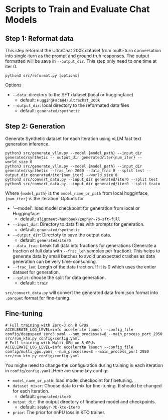 # Scripts to Train and Evaluate Chat Models
## Step 1: Reformat data
This step reformat the UltraChat 200k dataset from multi-turn conversation into single-turn as the prompt and ground truh responses. The output formatted will be save in `--output_dir`. This step only need to one time at iter 0.
```shell
python3 src/reformat.py [options]
```
Options
- `--data`: directory to the SFT dataset (local or huggingface)
    - default: `HuggingFaceH4/ultrachat_200k`
- `--output_dir`: local directory to the reformated data files 
    - default: `generated/synthetic`
## Step 2: Generation
Generate Synthetic dataset for each iteration using vLLM fast text generation inference.
```shell
python3 src/generate_vllm.py --model {model_path} --input_dir generated/synthetic -- output_dir generated/iter{num_iter} --world_size 8 
python3 src/generate_vllm.py --model {model_path} --input_dir generated/synthetic --frac_len 2000 --data_frac 0 --split test --output_dir generated/iter{num_iter} --world_size 8 
python3 src/convert_data.py --input_dir generated/iter0 --split test
python3 src/convert_data.py --input_dir generated/iter0 --split train
```
Where `{model_path}` is the `model_name_or_path` from local hugginface, `{num_iter}` is the iteration. 
Options for 
- '--model': load model checkpoint for generation from local or Huggingface
    - default: `alignment-handbook/zephyr-7b-sft-full`
- `--input_dir`: Directory to data files with prompts for generation.
    - default: `generated/synthetic`
- `--output_dir`: Directoty to save the output data.
    - default: `generated/iter0`
- `--data_frac`: break full data into fractions for generations (Generate a fraction of full data with `--frac_len` samples per fraction). This helps to generate data by small batches to avoid unexpected crashes as data generation can be very time-consuming.
- `--frac_len`: Length of the data fraction. If it is 0 which uses the entier dataset for generation.
- `--split`: choose the split for data generation.
    - default: `train`
    
`src/convert_data.py` will convert the generated data from json format into `.parquet` format for fine-tuning.
## Fine-tuning
```shell
# Full training with Zero-3 on 8 GPUs
ACCELERATE_LOG_LEVEL=info accelerate launch --config_file config/deepspeed_zero3.yaml --num_processes=8 --main_process_port 2950 src/run_kto.py config/config.yaml
# Full training with Multi GPU on 8 GPUs
ACCELERATE_LOG_LEVEL=info accelerate launch --config_file config/multi_gpu.yaml --num_processes=8 --main_process_port 2950 src/run_kto.py config/config.yaml
```
You mighe need to change the configuration during training in each iteration in `config/config.yaml`. Here are some key configs
- `model_name_or_path`: load model checkpoint for finetuning.
- `dataset_mixer`: Choose data to mix for fine-tuning. It should be changed for each iteration.
    - default: `generated/iter0`
- `output_dir`: the output directory of finetuned model and checkpoints.
    - default: `zephyr-7b-kto-iter0`
- `prior`: The prior for nnPU loss in KTO trainer.
